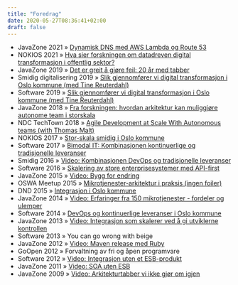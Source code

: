 ```yaml
---
title: "Foredrag"
date: 2020-05-27T08:36:41+02:00
draft: false
---
```

*   <span>JavaZone 2021</span> » [Dynamisk DNS med AWS Lambda og Route 53](https://vimeo.com/677812664)
*   <span>NOKIOS 2021</span> » [Hva sier forskningen om datadreven digital transformasjon i offentlig sektor?](https://www.youtube.com/watch?v=rCcilTtTxbc)
*   <span>JavaZone 2019</span> » [Det er greit å gjøre feil: 20 år med tabber](https://vimeo.com/362754811)
*   <span>Smidig digitalisering 2019</span> » [Slik gjennomfører vi digital transformasjon i Oslo kommune (med Tine Reuterdahl)](https://vimeo.com/339704697)
*   <span>Software 2019</span> » [Slik gjennomfører vi digital transformasjon i Oslo kommune (med Tine Reuterdahl)](https://event.dnd.no/software/sessions/slik-gjennomforer-vi-digital-transformasjon-i-oslo-kommune/)
*   <span>JavaZone 2018</span> » [Fra forskningen: hvordan arkitektur kan muliggjøre autonome team i storskala](https://vimeo.com/289520157)
*   <span>NDC TechTown 2018</span> » [Agile Development at Scale With Autonomous teams (with Thomas Malt)](https://www.youtube.com/watch?v=rCk0OcnLMlY)
*   <span>NOKIOS 2017</span> » [Stor-skala smidig i Oslo kommune](https://www.slideshare.net/janhenrik2/nokios-2017-storskala-smidig)
*   <span>Software 2017</span> » [Bimodal IT: Kombinasjonen kontinuerlige og tradisjonelle leveranser](https://event.dnd.no/software/sessions/bimodal-it-kombinasjonen-kontinuerlige-og-tradisjonelle-leveranser/)
*   <span>Smidig 2016</span> » [Video: Kombinasjonen DevOps og tradisjonelle leveranser](https://vimeo.com/190175005)
*   <span>Software 2016</span> » [Skalering av store enterprisesystemer med API-first](http://www.slideshare.net/janhenrik2/skalering-av-store-enterprisesystmer-med-apifirst)
*   <span>JavaZone 2015</span> » [Video: Bygg for endring](https://vimeo.com/138769064)
*   <span>OSWA Meetup 2015</span> » [Mikrotjenester-arki­­tektur i praksis (ingen foiler)](http://www.meetup.com/Oslo-Software-Architecture/events/220440883/?showAttendance=true&showFullList=yes%2Cno#no)
*   <span>DND 2015</span> » [Integrasjon i Oslo kommune](http://www.dataforeningen.no/integrasjon-i-oslo-kommune-loese-koblinger-og-fleksibilitet-gjennom-mikrotjenester-smidig-utvikling-og-devops-venteliste.5721638-134140.html)
*   <span>JavaZone 2014</span> » [Video: Erfaringer fra 150 mikrotjenester - fordeler og ulemper](http://vimeo.com/105777594)
*   <span>Software 2014</span> » [DevOps og kontinuerlige leveranser i Oslo kommune](http://sched.co/1cwkBPI)
*   <span>JavaZone 2013</span> » [Video: Integrasjon som skalerer ved å gi utviklerne kontrollen](http://vimeo.com/74415652)
*   <span>Software 2013</span> » You can go wrong with beige
*   <span>JavaZone 2012</span> » [Video: Maven release med Ruby](http://vimeo.com/49381224)
*   <span>GoOpen 2012</span> » Forvaltning av fri og åpen programvare
*   <span>Software 2012</span> » [Video: Integrasjon uten et ESB-produkt](http://www.youtube.com/watch?v=pMGJ_9yxlZA)
*   <span>JavaZone 2011</span> » [Video: SOA uten ESB](http://vimeo.com/28759841)
*   <span>JavaZone 2009</span> » [Video: Arkitekturtabber vi ikke gjør om igjen](http://vimeo.com/46284670)
